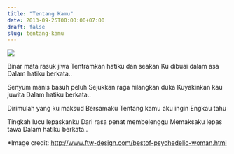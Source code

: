 ```yaml
---
title: "Tentang Kamu"
date: 2013-09-25T00:00:00+07:00
draft: false
slug: tentang-kamu
---
```


![](/img/psychedelic-woman.jpg)

Binar mata rasuk jiwa
Tentramkan hatiku dan seakan
Ku dibuai dalam asa
Dalam hatiku berkata..

Senyum manis basuh peluh
Sejukkan raga hilangkan duka
Kuyakinkan kau juwita
Dalam hatiku berkata..

Dirimulah yang ku maksud
Bersamaku
Tentang kamu aku ingin
Engkau tahu

Tingkah lucu lepaskanku
Dari rasa penat membelenggu
Memaksaku lepas tawa
Dalam hatiku berkata..

*Image credit: http://www.ftw-design.com/bestof-psychedelic-woman.html